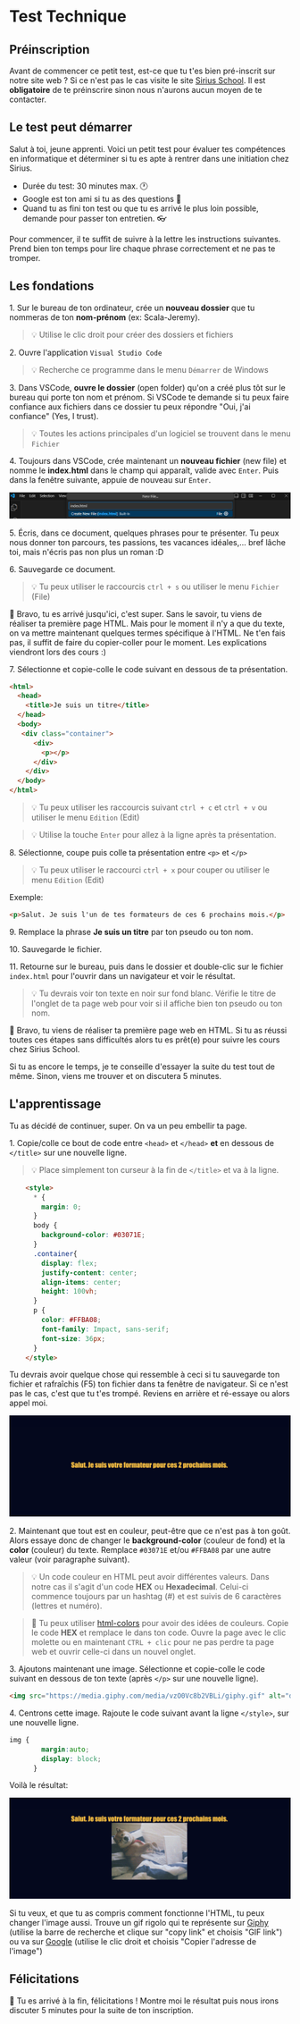 # Test Technique

## Préinscription

Avant de commencer ce petit test, est-ce que tu t'es bien pré-inscrit sur notre site web ? Si ce n'est pas le cas visite le site [Sirius School](https://siriusschool.be/). Il est **obligatoire** de te préinscrire sinon nous n'aurons aucun moyen de te contacter.

## Le test peut démarrer

Salut à toi, jeune apprenti. Voici un petit test pour évaluer tes compétences en informatique et déterminer si tu es apte à rentrer dans une initiation chez Sirius.

- Durée du test: 30 minutes max. :clock1:
- Google est ton ami si tu as des questions :mag_right:
- Quand tu as fini ton test ou que tu es arrivé le plus loin possible, demande pour passer ton entretien. :eyeglasses:

Pour commencer, il te suffit de suivre à la lettre les instructions suivantes. Prend bien ton temps pour lire chaque phrase correctement et ne pas te tromper.

## Les fondations

1\. Sur le bureau de ton ordinateur, crée un **nouveau dossier** que tu nommeras de ton **nom-prénom** (ex: Scala-Jeremy).

> :bulb: Utilise le clic droit pour créer des dossiers et fichiers

2\. Ouvre l'application `Visual Studio Code`

> :bulb: Recherche ce programme dans le menu `Démarrer` de Windows

3\. Dans VSCode, **ouvre le dossier** (open folder) qu'on a créé plus tôt sur le bureau qui porte ton nom et prénom. Si VSCode te demande si tu peux faire confiance aux fichiers dans ce dossier tu peux répondre "Oui, j'ai confiance" (Yes, I trust).

> :bulb: Toutes les actions principales d'un logiciel se trouvent dans le menu `Fichier`

4\. Toujours dans VSCode, crée maintenant un **nouveau fichier** (new file) et nomme le **index.html** dans le champ qui apparaît, valide avec `Enter`. Puis dans la fenêtre suivante, appuie de nouveau sur `Enter`.

![file](./img/file.png)

5\. Écris, dans ce document, quelques phrases pour te présenter. Tu peux nous donner ton parcours, tes passions, tes vacances idéales,... bref lâche toi, mais n'écris pas non plus un roman :D

6\. Sauvegarde ce document.

> :bulb: Tu peux utiliser le raccourcis `ctrl + s` ou utiliser le menu `Fichier` (File)

:tada: Bravo, tu es arrivé jusqu'ici, c'est super. Sans le savoir, tu viens de réaliser ta première page HTML. Mais pour le moment il n'y a que du texte, on va mettre maintenant quelques termes spécifique à l'HTML. Ne t'en fais pas, il suffit de faire du copier-coller pour le moment. Les explications viendront lors des cours :)

7\. Sélectionne et copie-colle le code suivant en dessous de ta présentation.

```html
<html>
  <head>
    <title>Je suis un titre</title>
  </head>
  <body>
   <div class="container">
      <div>
        <p></p>
      </div>
    </div>
  </body>
</html>
```

> :bulb: Tu peux utiliser les raccourcis suivant `ctrl + c` et `ctrl + v` ou utiliser le menu `Edition` (Edit)

> :bulb: Utilise la touche `Enter` pour allez à la ligne après ta présentation.

8\. Sélectionne, coupe puis colle ta présentation entre ``<p>`` et ``</p>``

> :bulb: Tu peux utiliser le raccourci `ctrl + x` pour couper ou utiliser le menu `Edition` (Edit)

Exemple:

```html
<p>Salut. Je suis l'un de tes formateurs de ces 6 prochains mois.</p>
```

9\. Remplace la phrase **Je suis un titre** par ton pseudo ou ton nom.

10\.  Sauvegarde le fichier.

11\.  Retourne sur le bureau, puis dans le dossier et double-clic sur le fichier `index.html` pour l'ouvrir dans un navigateur et voir le résultat.

> :bulb: Tu devrais voir ton texte en noir sur fond blanc. Vérifie le titre de l'onglet de ta page web pour voir si il affiche bien ton pseudo ou ton nom.

:tada: Bravo, tu viens de réaliser ta première page web en HTML. Si tu as réussi toutes ces étapes sans difficultés alors tu es prêt(e) pour suivre les cours chez Sirius School.

Si tu as encore le temps, je te conseille d'essayer la suite du test tout de même. Sinon, viens me trouver et on discutera 5 minutes.

## L'apprentissage

Tu as décidé de continuer, super. On va un peu embellir ta page.

1\. Copie/colle ce bout de code entre ``<head>`` et ``</head>`` **et** en dessous de ``</title>`` sur une nouvelle ligne.

> :bulb: Place simplement ton curseur à la fin de ``</title>`` et va à la ligne.

```html
    <style>
      * {
        margin: 0;
      }
      body {
        background-color: #03071E;
      }
      .container{
        display: flex;
        justify-content: center;
        align-items: center;
        height: 100vh;
      }
      p {
        color: #FFBA08;
        font-family: Impact, sans-serif;
        font-size: 36px;
      }
    </style>
```

Tu devrais avoir quelque chose qui ressemble à ceci si tu sauvegarde ton fichier et rafraîchis (F5) ton fichier dans ta fenêtre de navigateur. Si ce n'est pas le cas, c'est que tu t'es trompé. Reviens en arrière et ré-essaye ou alors appel moi.

![example-css](img/example-css.png)

2\. Maintenant que tout est en couleur, peut-être que ce n'est pas à ton goût. Alors essaye donc de changer le **background-color** (couleur de fond) et la **color** (couleur) du texte. Remplace `#03071E` et/ou `#FFBA08` par une autre valeur (voir paragraphe suivant).

> :bulb: Un code couleur en HTML peut avoir différentes valeurs. Dans notre cas il s'agit d'un code **HEX** ou **Hexadecimal**. Celui-ci commence toujours par un hashtag (#) et est suivis de 6 caractères (lettres et numéro).

> :toolbox: Tu peux utiliser [html-colors](https://htmlcolorcodes.com/) pour avoir des idées de couleurs. Copie le code **HEX** et remplace le dans ton code. Ouvre la page avec le clic molette ou en maintenant `CTRL + clic` pour ne pas perdre ta page web et ouvrir celle-ci dans un nouvel onglet.

3\. Ajoutons maintenant une image. Sélectionne et copie-colle le code suivant en dessous de ton texte (après ``</p>`` sur une nouvelle ligne).

```html
<img src="https://media.giphy.com/media/vzO0Vc8b2VBLi/giphy.gif" alt="dogge">
```

4\. Centrons cette image. Rajoute le code suivant avant la ligne ``</style>``, sur une nouvelle ligne.

```css
img {
        margin:auto;
        display: block;
      }
```

Voilà le résultat:

![example-center-img](img/example-css-center.png)

Si tu veux, et que tu as compris comment fonctionne l'HTML, tu peux changer l'image aussi. Trouve un gif rigolo qui te représente sur [Giphy](http://www.giphy.com) (utilise la barre de recherche et clique sur "copy link" et choisis "GIF link") ou va sur  [Google](http://www.google.com) (utilise le clic droit et choisis "Copier l'adresse de l'image")

## Félicitations

:tada: Tu es arrivé à la fin, félicitations ! Montre moi le résultat puis nous irons discuter 5 minutes pour la suite de ton inscription.
